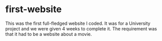 # first-website
This was the first full-fledged website I coded. It was for a University project and we were given 4 weeks to complete it. The requirement was that it had to be a website about a movie.
